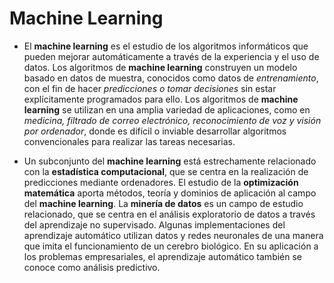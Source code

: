 # Machine Learning

- El **machine learning** es el estudio de los algoritmos informáticos que pueden mejorar automáticamente a través de la experiencia y el uso de datos. Los algoritmos de **machine learning** construyen un modelo basado en datos de muestra, conocidos como datos de *entrenamiento*, con el fin de hacer *predicciones o tomar decisiones* sin estar explícitamente programados para ello. Los algoritmos de **machine learning** se utilizan en una amplia variedad de aplicaciones, como en *medicina, filtrado de correo electrónico, reconocimiento de voz y visión por ordenador*, donde es difícil o inviable desarrollar algoritmos convencionales para realizar las tareas necesarias.

- Un subconjunto del **machine learning** está estrechamente relacionado con la **estadística computacional**, que se centra en la realización de predicciones mediante ordenadores. El estudio de la **optimización matemática** aporta métodos, teoría y dominios de aplicación al campo del **machine learning**. La **minería de datos** es un campo de estudio relacionado, que se centra en el análisis exploratorio de datos a través del aprendizaje no supervisado. Algunas implementaciones del aprendizaje automático utilizan datos y redes neuronales de una manera que imita el funcionamiento de un cerebro biológico. En su aplicación a los problemas empresariales, el aprendizaje automático también se conoce como análisis predictivo.